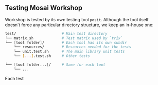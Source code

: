 Testing Mosai Workshop
----------------------

Workshop is tested by its own testing tool `posit`. Although 
the tool itself doesn't force any particular directory structure, 
we keep an in-house one:

```sh
test/                     # Main test directory
└── matrix.sh             # Test matrix used by `trix`
└── [tool folder]/        # Each tool has its own subdir
    └── resources/        # Resources needed for the tests
    └── unit.test.sh      # The main library unit tests
    └── [...].test.sh     # Other tests

└── [tool folder...]/     # Same for each tool
    └── ...
```

Each test